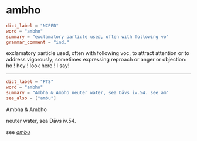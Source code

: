 # ambho

``` toml
dict_label = "NCPED"
word = "ambho"
summary = "exclamatory particle used, often with following vo"
grammar_comment = "ind."
```

exclamatory particle used, often with following voc, to attract attention or to address vigorously; sometimes expressing reproach or anger or objection: ho ! hey ! look here ! I say!

--------------------

``` toml
dict_label = "PTS"
word = "ambho"
summary = "Ambha & Ambho neuter water, sea Dāvs iv.54. see am"
see_also = ["ambu"]
```

Ambha & Ambho

neuter water, sea Dāvs iv.54.

see *[ambu](ambu.md)*

